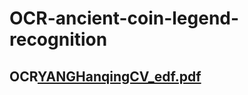 # OCR-ancient-coin-legend-recognition
## OCR[YANGHanqingCV_edf.pdf](https://github.com/Hanqing15/OCR-ancient-coin-legend-recognition/files/9539179/YANGHanqingCV_edf.pdf)
